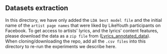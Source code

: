 ## Datasets extraction

In this directory, we have only added the `LDA best model file` and the initial name of the `artist page names` that were liked by LikeYouth participants on Facebook. 
To get access to artists' lyrics, and the lyrics' content features, please download the data as a `zip file` from ([Lyrics_annotated_data](https://osf.io/kftqr/)). When cloning/downloading the repo, add all the `.csv files` into this directory to re-run the experiments we describe here.
